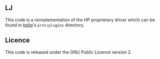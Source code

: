 ## LJ

This code is a reimplementation of the HP proprietary driver which can be found
in [hplip](https://developers.hp.com/hp-linux-imaging-and-printing)'s
`prnt/plugins` directory.

## Licence
This code is released under the GNU Public Licence version 2.

